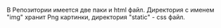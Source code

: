 В Репозитории имеется две паки и html файл. Директория с именем "img" хранит Png картинки, директория "static" - css файл.
